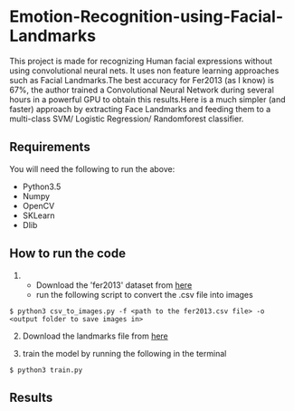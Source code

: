 # Emotion-Recognition-using-Facial-Landmarks
This project is made for recognizing Human facial expressions without using convolutional neural nets. It uses non feature learning approaches such as Facial Landmarks.The best accuracy for Fer2013 (as I know) is 67%, the author trained a Convolutional Neural Network during several hours in a powerful GPU to obtain this results.Here is a much simpler (and faster) approach by extracting Face Landmarks and feeding them to a multi-class SVM/ Logistic Regression/ Randomforest  classifier.

## Requirements
You will need the following to run the above:
 * Python3.5
 * Numpy
 * OpenCV
 * SKLearn
 * Dlib
 
## How to run the code
1. *  Download the 'fer2013' dataset from [here](https://www.kaggle.com/c/challenges-in-representation-learning-facial-expression-recognition-challenge/data)
   * run the following script to convert the .csv file into images
```
$ python3 csv_to_images.py -f <path to the fer2013.csv file> -o <output folder to save images in>
```
2. Download the landmarks file from [here](https://www.kaggle.com/c/challenges-in-representation-learning-facial-expression-recognition-challenge/data)

3. train the model by running the following in the terminal
```
$ python3 train.py
```

## Results






